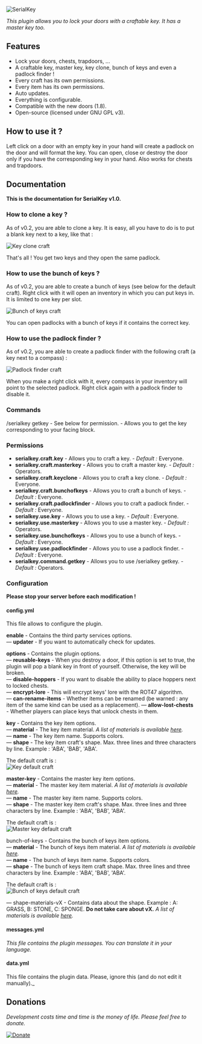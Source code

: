 ![SerialKey](https://media.forgecdn.net/attachments/119/978/SerialKey.png)

_This plugin allows you to lock your doors with a craftable key. It has a master key too._

## Features
* Lock your doors, chests, trapdoors, ...
* A craftable key, master key, key clone, bunch of keys and even a padlock finder !
* Every craft has its own permissions.
* Every item has its own permissions.
* Auto updates.
* Everything is configurable.
* Compatible with the new doors (1.8).
* Open-source (licensed under GNU GPL v3).

## How to use it ?
Left click on a door with an empty key in your hand will create a padlock on the door and will format the key. You can open, close or destroy the door only if you have the corresponding key in your hand. Also works for chests and trapdoors.

## Documentation
**This is the documentation for SerialKey v1.0.**

### How to clone a key ?
As of v0.2, you are able to clone a key. It is easy, all you have to do is to put a blank key next to a key, like that :

![Key clone craft](https://media.forgecdn.net/attachments/119/981/key-clone-craft.png)

That's all ! You get two keys and they open the same padlock.

### How to use the bunch of keys ?
As of v0.2, you are able to create a bunch of keys (see below for the default craft). 
Right click with it will open an inventory in which you can put keys in. It is limited to one key per slot.

![Bunch of keys craft](https://media.forgecdn.net/attachments/119/982/bunch-of-keys-craft-default.png)

You can open padlocks with a bunch of keys if it contains the correct key.

### How to use the padlock finder ?
As of v0.2, you are able to create a padlock finder with the following craft (a key next to a compass) :

![Padlock finder craft](https://media.forgecdn.net/attachments/119/983/padlock-finder-craft.png)

When you make a right click with it, every compass in your inventory will point to the selected padlock. 
Right click again with a padlock finder to disable it.

### Commands
/serialkey getkey - See below for permission. - Allows you to get the key corresponding to your facing block.

### Permissions
* **serialkey.craft.key** - Allows you to craft a key. - _Default :_ Everyone.
* **serialkey.craft.masterkey** - Allows you to craft a master key. - _Default :_ Operators.
* **serialkey.craft.keyclone** - Allows you to craft a key clone. - _Default :_ Everyone.
* **serialkey.craft.bunchofkeys** - Allows you to craft a bunch of keys. - _Default :_ Everyone.
* **serialkey.craft.padlockfinder** - Allows you to craft a padlock finder. - _Default :_ Everyone.
* **serialkey.use.key** - Allows you to use a key. - _Default :_ Everyone.
* **serialkey.use.masterkey** - Allows you to use a master key. - _Default :_ Operators.
* **serialkey.use.bunchofkeys** - Allows you to use a bunch of keys. - _Default :_ Everyone.
* **serialkey.use.padlockfinder** - Allows you to use a padlock finder. - _Default :_ Everyone.
* **serialkey.command.getkey** - Allows you to use /serialkey getkey. - _Default :_ Operators.

### Configuration
**Please stop your server before each modification !**

#### config.yml

This file allows to configure the plugin.

**enable** - Contains the third party services options.    
— **updater** - If you want to automatically check for updates.

**options** - Contains the plugin options.   
— **reusable-keys** - When you destroy a door, if this option is set to true, the plugin will pop a blank key in front of yourself. Otherwise, the key will be broken.    
— **disable-hoppers** - If you want to disable the ability to place hoppers next to locked chests.    
— **encrypt-lore** - This will encrypt keys' lore with the ROT47 algorithm.    
— **can-rename-items** - Whether items can be renamed (be warned : any item of the same kind can be used as a replacement).
— **allow-lost-chests** - Whether players can place keys that unlock chests in them.

**key** - Contains the key item options.   
— **material** - The key item material. _A list of materials is available [here](https://minecraft-ids.grahamedgecombe.com/)._    
— **name** - The key item name. Supports colors.    
— **shape** - The key item craft's shape. Max. three lines and three characters by line. Example : 'ABA', 'BAB', 'ABA'.

The default craft is :    
![Key default craft](https://media.forgecdn.net/attachments/119/979/key-craft-default.png)

**master-key** - Contains the master key item options.    
— **material** - The master key item material. _A list of materials is available [here](https://minecraft-ids.grahamedgecombe.com/)._    
— **name** - The master key item name. Supports colors.    
— **shape** - The master key item craft's shape. Max. three lines and three characters by line. Example : 'ABA', 'BAB', 'ABA'.

The default craft is :    
![Master key default craft](https://media.forgecdn.net/attachments/119/977/masterkey-craft-default-new.png)

bunch-of-keys - Contains the bunch of keys item options.    
— **material** - The bunch of keys item material. _A list of materials is available [here](https://minecraft-ids.grahamedgecombe.com/)._    
— **name** - The bunch of keys item name. Supports colors.    
— **shape** - The bunch of keys item craft shape. Max. three lines and three characters by line. Example : 'ABA', 'BAB', 'ABA'.

The default craft is :    
![Bunch of keys default craft](https://media.forgecdn.net/attachments/119/982/bunch-of-keys-craft-default.png)

— shape-materials-vX - Contains data about the shape. Example : A: GRASS, B: STONE, C: SPONGE. **Do not take care about vX.** _A list of materials is available [here](https://minecraft-ids.grahamedgecombe.com/)._

#### messages.yml
_This file contains the plugin messages. You can translate it in your language._

#### data.yml
This file contains the plugin data. Please, ignore this (and do not edit it manually)._

## Donations
_Development costs time and time is the money of life. Please feel free to donate._

[![Donate](https://www.paypal.com/en_US/i/btn/btn_donate_SM.gif)](https://www.paypal.com/cgi-bin/webscr?hosted_button_id=XLEBVBMQNTXMY&item_name=SerialKey+(from+Ore)&cmd=_s-xclick)
